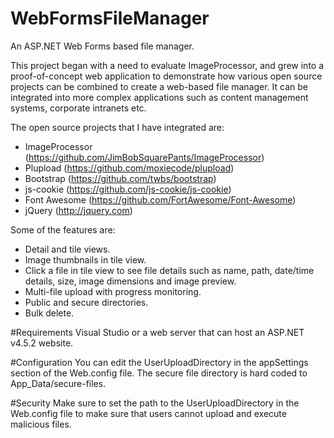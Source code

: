 # WebFormsFileManager
An ASP.NET Web Forms based file manager.

This project began with a need to evaluate ImageProcessor, and grew into a proof-of-concept web application to demonstrate how various open source projects can be combined to create a web-based file manager. It can be integrated into more complex applications such as content management systems, corporate intranets etc.

The open source projects that I have integrated are:
- ImageProcessor (https://github.com/JimBobSquarePants/ImageProcessor)
- Plupload (https://github.com/moxiecode/plupload)
- Bootstrap (https://github.com/twbs/bootstrap)
- js-cookie (https://github.com/js-cookie/js-cookie)
- Font Awesome (https://github.com/FortAwesome/Font-Awesome)
- jQuery (http://jquery.com)

Some of the features are:
- Detail and tile views.
- Image thumbnails in tile view.
- Click a file in tile view to see file details such as name, path, date/time details, size, image dimensions and image preview.
- Multi-file upload with progress monitoring.
- Public and secure directories.
- Bulk delete.

#Requirements
Visual Studio or a web server that can host an ASP.NET v4.5.2 website.

#Configuration
You can edit the UserUploadDirectory in the appSettings section of the Web.config file. The secure file directory is hard coded to App_Data/secure-files.

#Security
Make sure to set the path to the UserUploadDirectory in the Web.config file to make sure that users cannot upload and execute malicious files.
